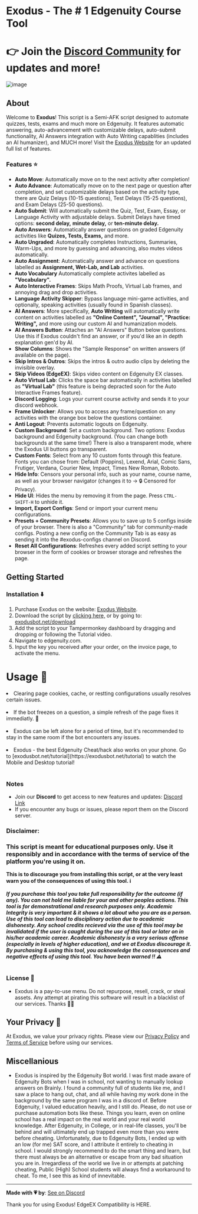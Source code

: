 # Exodus - The # 1 Edgenuity Course Tool
# 👉 Join the [Discord Community](https://api.exodusbot.net/discord) for updates and more!

![image](https://github.com/user-attachments/assets/e7beb487-f9e5-45ad-995c-778a0da21f31)

## About 

Welcome to **Exodus**! This script is a Semi-AFK script designed to automate quizzes, tests, exams and much more on Edgenuity. It features automatic answering, auto-advancement with customizable delays, auto-submit functionality, AI Answers integration with Auto Writing capablities (includes an AI humanizer), and MUCH more! Visit the [Exodus Website](https://exodusbot.net) for an updated full list of features.

### Features ⭐

- **Auto Move**: Automatically move on to the next activity after completion!
- **Auto Advance**: Automatically move on to the next page or question after completion, and set customizable delays based on the activity type, there are Quiz Delays (10-15 questions), Test Delays (15-25 questions), and Exam Delays (25-50 questions).
- **Auto Submit**: Will automatically submit the Quiz, Test, Exam, Essay, or Language Activity with adjustable delays. Submit Delays have timed options: **second delay,** **minute delay,** or **ten-minute delay.**
- **Auto Answers**: Automatically answer questions on graded Edgenuity activities like **Quizes, Tests, Exams,** and more.
- **Auto Ungraded**: Automatically completes Instructions, Summaries, Warm-Ups, and more by guessing and advancing, also mutes videos automatically.
- **Auto Assignment**: Automatically answer and advance on questions labelled as **Assignment, Wet-Lab, and Lab** activities.
- **Auto Vocabulary** Automatically complete activites labelled as **"Vocabulary".**
- **Auto Interactive Frames**: Skips Math Proofs, Virtual Lab frames, and annoying drag and drop activities.
- **Language Activity Skipper**: Bypass language mini-game activities, and optionally, speaking activities (usually found in Spanish classes).
- **AI Answers**: More specifically, **Auto Writing** will automatically write content on activities labelled as **"Online Content", "Journal", "Practice: Writing",** and more using our custom AI and humanization models.
- **AI Answers Button**: Attaches an "AI Answers" Button below questions. Use this if Exodus couldn't find an answer, or if you'd like an in depth explanation gen'd by AI.
- **Show Columns**: Shows the "Sample Response" on written answers (if available on the page).
- **Skip Intros & Outros**: Skips the intros & outro audio clips by deleting the invisible overlay.
- **Skip Videos (EdgeEX)**: Skips video content on Edgenuity EX classes.
- **Auto Virtual Lab**: Clicks the space bar automatically in activities labelled as **"Virtual Lab"** (this feature is being depracted soon for the Auto Interactive Frames feature).
- **Discord Logging**: Logs your current course activity and sends it to your discord webhook.
- **Frame Unlocker**: Allows you to access any frame/question on any activities with the orange box below the questions container.
- **Anti Logout**: Prevents automatic logouts on Edgenuity.
- **Custom Background**: Set a custom background. Two options: Exodus background and Edgenuity background. (You can change both backgrounds at the same time!) There is also a transparent mode, where the Exodus UI buttons go transparent.
- **Custom Fonts**: Select from any 10 custom fonts through this feature. Fonts you can chose from: Default (Poppins), Lexend, Arial, Comic Sans, Frutiger, Verdana, Courier New, Impact, Times New Roman, Roboto.
- **Hide Info**: Censors your personal info, such as your name, course name, as well as your browser navigator (changes it to -> 🔒 Censored for Privacy).
- **Hide UI**: Hides the menu by removing it from the page. Press `CTRL-SHIFT-H` to unhide it.
- **Import, Export Configs**: Send or import your current menu configurations.
- **Presets + Community Presets**: Allows you to save up to 5 configs inside of your browser. There is also a "Community" tab for community-made configs. Posting a new config on the Community Tab is as easy as sending it into the #exodus-configs channel on Discord.
- **Reset All Configurations**: Refreshes every added script setting to your browser in the form of cookies or browser storage and refreshes the page.

## Getting Started

### Installation ⬇️

1. Purchase Exodus on the website: [Exodus Website](https://exodusbot.net/).
2. Download the script by [clicking here,](https://api.exodusbot,net/ExodusBot.user.js) or by going to: [exodusbot.net/download](https://exodusbot.net/download)
2. Add the script to your Tampermonkey dashboard by dragging and dropping or following the Tutorial video.
3. Navigate to edgenuity.com.
4. Input the key you received after your order, on the invoice page, to activate the menu.

# Usage 🤖

<li>Clearing page cookies, cache, or restting configurations usually resolves certain issues. </li><br>
<li>If the bot freezes on a question, a simple refresh of the page fixes it immediatly. 🔄</li><br>
<li>Exodus can be left alone for a period of time, but it's recommended to stay in the same room if the bot encounters any issues.</li><br>
<li>Exodus - the best Edgenuity Cheat/hack also works on your phone. Go to [exodusbot.net/tutorial](https://exodusbot.net/tutorial) to watch the Mobile and Desktop tutorial!</li><br>

### Notes 
- Join our **Discord** to get access to new features and updates: [Discord Link](https://discord.gg/exodusbot)
- If you encounter any bugs or issues, please report them on the Discord server.

### Disclaimer:

<h3>This script is meant for educational purposes only. Use it responsibly and in accordance with the terms of service of the platform you're using it on.</h3>
<b>This is to discourage you from installing this script, or at the very least warn you of the consequences of using this tool. ℹ</b><br><br>
<i><b>If you purchase this tool you take full responsibility for the outcome (if any). You can not hold me liable for your and other peoples actions. This tool is for demonstrational and research purposes only. Academic Integrity is very important & it shows a lot about who you are as a person. Use of this tool can lead to disciplinary action due to academic dishonesty. Any school credits recieved via the use of this tool may be <b>invalidated</b> if the user is caught during the use of this tool or later on in his/her academic career. Academic dishonesty is a very serious offense (especially in levels of higher education), and we at Exodus discourage it. By purchasing & using this tool, <b>you acknowledge</b> the consequences and <b>negative</b> effects of using this tool. You have been warned ‼ ⚠</b></i>
<br><br>

### License 🔑

- Exodus is a pay-to-use menu. Do not repurpose, resell, crack, or steal assets. Any attempt at pirating this software will result in a blacklist of our services. Thanks 🙋‍♂️

## Your Privacy 💟

At Exodus, we value your privacy rights. Please view our [Privacy Policy](https://exodusbot.net/privacy-policy) and [Terms of Service](https://exodusbot.net/terms) before using our services.

## Miscellanious

- Exodus is inspired by the Edgenuity Bot world. I was first made aware of Edgenuity Bots when I was in school, not wanting to manually lookup answers on Brainly. I found a community full of students like me, and I saw a place to hang out, chat, and all while having my work done in the background by the same program I was in a discord of. Before Edgenuity, I valued education heavily, and I still do. Please, do not use or purchase automation bots like these. Things you learn, even on online school has a real impact on the real world and your real world knowledge. After Edgenuity, in College, or in real-life classes, you'll be behind and will ultimately end up trapped even more than you were before cheating. Unfortunately, due to Edgenuity Bots, I ended up with an low (for me) SAT score, and I attribute it entirely to cheating in school. I would strongly recommend to do the smart thing and learn, but there must always be an alternative or escape from any bad situation you are in. Irregardless of the world we live in or attempts at patching cheating, Public (High) School students will always find a workaround to cheat. To me, I see this as kind of innevitable. 

---

**Made with 💗 by**: [See on Discord](https://discord.gg/exodusbot)

Thank you for using Exodus! EdgeEX Compatibility is HERE.
